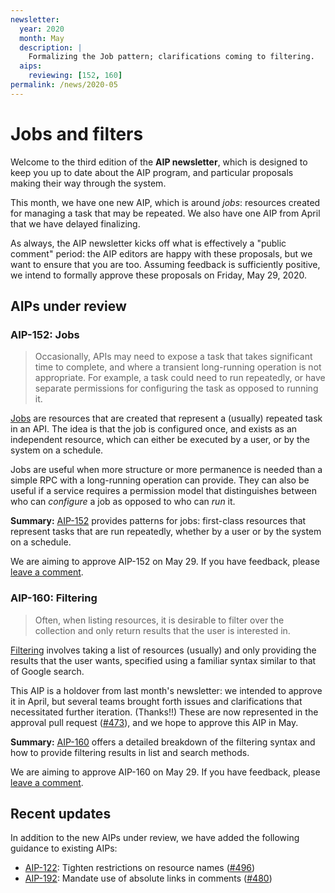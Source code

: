 ```yaml
---
newsletter:
  year: 2020
  month: May
  description: |
    Formalizing the Job pattern; clarifications coming to filtering.
  aips:
    reviewing: [152, 160]
permalink: /news/2020-05
---
```


# Jobs and filters

Welcome to the third edition of the **AIP newsletter**, which is designed to
keep you up to date about the AIP program, and particular proposals making
their way through the system.

This month, we have one new AIP, which is around _jobs_: resources created for
managing a task that may be repeated. We also have one AIP from April that we
have delayed finalizing.

As always, the AIP newsletter kicks off what is effectively a "public comment"
period: the AIP editors are happy with these proposals, but we want to ensure
that you are too. Assuming feedback is sufficiently positive, we intend to
formally approve these proposals on Friday, May 29, 2020.

## AIPs under review

### AIP-152: Jobs

> Occasionally, APIs may need to expose a task that takes significant time to
> complete, and where a transient long-running operation is not appropriate.
> For example, a task could need to run repeatedly, or have separate
> permissions for configuring the task as opposed to running it.

[Jobs][aip-152] are resources that are created that represent a (usually)
repeated task in an API. The idea is that the job is configured once, and
exists as an independent resource, which can either be executed by a user, or
by the system on a schedule.

Jobs are useful when more structure or more permanence is needed than a simple
RPC with a long-running operation can provide. They can also be useful if a
service requires a permission model that distinguishes between who can
_configure_ a job as opposed to who can _run_ it.

**Summary:** [AIP-152][] provides patterns for jobs: first-class resources that
represent tasks that are run repeatedly, whether by a user or by the system on
a schedule.

We are aiming to approve AIP-152 on May 29. If you have feedback, please
[leave a comment](https://github.com/googleapis/aip/pull/504).

[aip-152]: ../aip/0152.md

### AIP-160: Filtering

> Often, when listing resources, it is desirable to filter over the collection
> and only return results that the user is interested in.

[Filtering][aip-160] involves taking a list of resources (usually) and only
providing the results that the user wants, specified using a familiar syntax
similar to that of Google search.

This AIP is a holdover from last month's newsletter: we intended to approve it
in April, but several teams brought forth issues and clarifications that
necessitated further iteration. (Thanks!!) These are now represented in the
approval pull request ([#473][]), and we hope to approve this AIP in May.

**Summary:** [AIP-160][] offers a detailed breakdown of the filtering syntax
and how to provide filtering results in list and search methods.

We are aiming to approve AIP-160 on May 29. If you have feedback, please [leave
a comment][#473].

[#473]: https://github.com/googleapis/aip/pull/473
[aip-160]: ../aip/0160.md

## Recent updates

In addition to the new AIPs under review, we have added the following guidance
to existing AIPs:

- [AIP-122](../aip/0122.md): Tighten restrictions on resource names
  ([#496](https://github.com/googleapis/aip/pull/496))
- [AIP-192](../aip/0192.md): Mandate use of absolute links in comments
  ([#480](https://github.com/googleapis/aip/pull/480))
